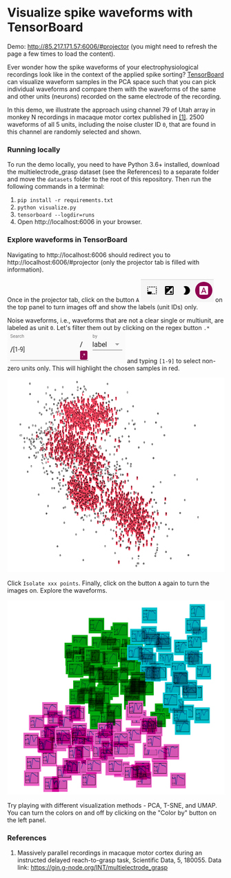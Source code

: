 # Visualize spike waveforms with TensorBoard

Demo: http://85.217.171.57:6006/#projector (you might need to refresh the page a few times to load the content).

Ever wonder how the spike waveforms of your electrophysiological recordings look like in the context of the applied spike sorting? [TensorBoard](https://www.tensorflow.org/tensorboard) can visualize waveform samples in the PCA space such that you can pick individual waveforms and compare them with the waveforms of the same and other units (neurons) recorded on the same electrode of the recording.

In this demo, we illustrate the approach using channel 79 of Utah array in monkey N recordings in macaque motor cortex published in [[1]](https://gin.g-node.org/INT/multielectrode_grasp). 2500 waveforms of all 5 units, including the noise cluster ID `0`, that are found in this channel are randomly selected and shown.


### Running locally

To run the demo locally, you need to have Python 3.6+ installed, download the multielectrode_grasp dataset (see the References) to a separate folder and move the `datasets` folder to the root of this repository. Then run the following commands in a terminal:

1. `pip install -r requirements.txt`
2. `python visualize.py`
3. `tensorboard --logdir=runs`
4. Open http://localhost:6006 in your browser.


### Explore waveforms in TensorBoard

Navigating to http://localhost:6006 should redirect you to http://localhost:6006/#projector (only the projector tab is filled with information).

Once in the projector tab, click on the button `A` ![](screenshots/turn_off_images.png) on the top panel to turn images off and show the labels (unit IDs) only.

Noise waveforms, i.e., waveforms that are not a clear single or multiunit, are labeled as unit `0`. Let's filter them out by clicking on the regex button `.*` ![](screenshots/search_regex.png) and typing `[1-9]` to select non-zero units only. This will highlight the chosen samples in red.

![](screenshots/search_result.png)

Click `Isolate xxx points`. Finally, click on the button `A` again to turn the images on. Explore the waveforms.

![](screenshots/colorized_waveforms.png)

Try playing with different visualization methods - PCA, T-SNE, and UMAP. You can turn the colors on and off by clicking on the "Color by" button on the left panel.


### References

1. Massively parallel recordings in macaque motor cortex during an instructed delayed reach-to-grasp task, Scientific Data, 5, 180055. Data link: https://gin.g-node.org/INT/multielectrode_grasp
